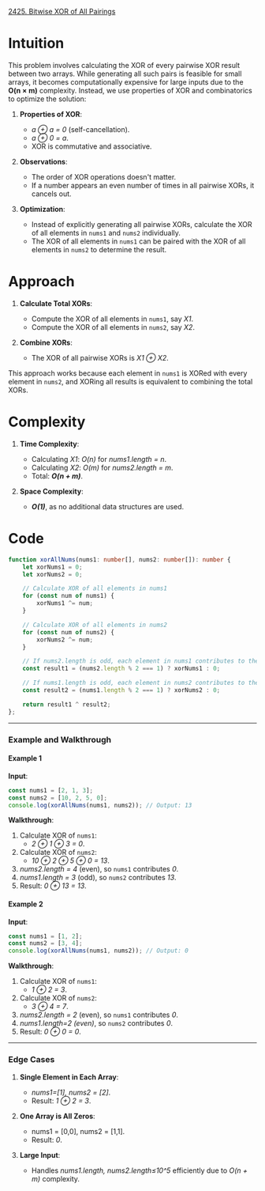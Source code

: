 [2425. Bitwise XOR of All Pairings](https://leetcode.com/problems/bitwise-xor-of-all-pairings/)


# Intuition

This problem involves calculating the XOR of every pairwise XOR result between two arrays. While generating all such pairs is feasible for small arrays, it becomes computationally expensive for large inputs due to the **O(n × m)** complexity. Instead, we use properties of XOR and combinatorics to optimize the solution:

1. **Properties of XOR**:
    - *a ⊕ a = 0* (self-cancellation).
    - *a ⊕ 0 = a*.
    - XOR is commutative and associative.
	
2. **Observations**:
    - The order of XOR operations doesn't matter.
    - If a number appears an even number of times in all pairwise XORs, it cancels out.
	
3. **Optimization**:
    - Instead of explicitly generating all pairwise XORs, calculate the XOR of all elements in `nums1` and `nums2` individually.
    - The XOR of all elements in `nums1` can be paired with the XOR of all elements in `nums2` to determine the result.

# Approach

1. **Calculate Total XORs**:
    - Compute the XOR of all elements in `nums1`, say *X1*.
    - Compute the XOR of all elements in `nums2`, say *X2*.
	
2. **Combine XORs**:
    - The XOR of all pairwise XORs is *X1 ⊕ X2*.

This approach works because each element in `nums1` is XORed with every element in `nums2`, and XORing all results is equivalent to combining the total XORs.

# Complexity

1. **Time Complexity**:
    - Calculating *X1*: *O(n)* for *nums1.length = n*.
    - Calculating *X2*: *O(m)* for *nums2.length = m*.
    - Total: ***O(n + m)***.
	
2. **Space Complexity**:
    - ***O(1)***, as no additional data structures are used.

# Code

```typescript
function xorAllNums(nums1: number[], nums2: number[]): number {
    let xorNums1 = 0;
    let xorNums2 = 0;

    // Calculate XOR of all elements in nums1
    for (const num of nums1) {
        xorNums1 ^= num;
    }

    // Calculate XOR of all elements in nums2
    for (const num of nums2) {
        xorNums2 ^= num;
    }

    // If nums2.length is odd, each element in nums1 contributes to the result
    const result1 = (nums2.length % 2 === 1) ? xorNums1 : 0;

    // If nums1.length is odd, each element in nums2 contributes to the result
    const result2 = (nums1.length % 2 === 1) ? xorNums2 : 0;

    return result1 ^ result2;
};

```

---

### **Example and Walkthrough**

#### **Example 1**

**Input**:

```typescript
const nums1 = [2, 1, 3];
const nums2 = [10, 2, 5, 0];
console.log(xorAllNums(nums1, nums2)); // Output: 13
```

**Walkthrough**:

1. Calculate XOR of `nums1`:
    - *2 ⊕ 1 ⊕ 3 = 0*.
2. Calculate XOR of `nums2`:
    - *10 ⊕ 2 ⊕ 5 ⊕ 0 = 13*.
3. *nums2.length = 4* (even), so `nums1` contributes *0*.
4. *nums1.length = 3* (odd), so `nums2` contributes *13*.
5. Result: *0 ⊕ 13 = 13*.

#### **Example 2**

**Input**:

```typescript
const nums1 = [1, 2];
const nums2 = [3, 4];
console.log(xorAllNums(nums1, nums2)); // Output: 0
```

**Walkthrough**:

1. Calculate XOR of `nums1`:
    - *1 ⊕ 2 = 3*.
2. Calculate XOR of `nums2`:
    - *3 ⊕ 4 = 7*.
3. *nums2.length = 2* (even), so `nums1` contributes *0*.
4. *nums1.length=2 (even)*, so `nums2` contributes *0*.
5. Result: *0 ⊕ 0 = 0*.

---

### **Edge Cases**

1. **Single Element in Each Array**:
    - *nums1=[1], nums2 = [2]*.
    - Result: *1 ⊕ 2 = 3*.
	
2. **One Array is All Zeros**:
    - nums1 = [0,0], nums2 = [1,1].
    - Result: *0*.
	
3. **Large Input**:
    - Handles *nums1.length, nums2.length≤10^5* efficiently due to *O(n + m)* complexity.